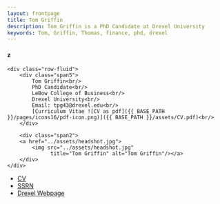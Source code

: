 ```yaml
---
layout: frontpage
title: Tom Griffin
description: Tom Griffin is a PhD Candidate at Drexel University
keywords: Tom, Griffin, Thomas, finance, phd, drexel
---
```

<div class="container">
<h4><a name="contact"></a>z</h4>

    <div class="row-fluid">
        <div class="span5">
            Tom Griffin<br/>
            PhD Candidate<br/>
            LeBow College of Business<br/>
            Drexel University<br/>
            Email: tpg43@drexel.edu<br/>
            [Curriculum Vitae ![CV as pdf]({{ BASE_PATH }}/pages/icons16/pdf-icon.png)]({{ BASE_PATH }}/assets/CV.pdf)<br/>
        </div>

        <div class="span2">
        <a href="../assets/headshot.jpg">
            <img src="../assets/headshot.jpg"
                  title="Tom Griffin" alt="Tom Griffin"/></a>
        </div>
    </div>
</div>

<div class="navbar">
  <div class="navbar-inner">
      <ul class="nav">
          <li><a href="{{ BASE_PATH }}/assets/CV.pdf">CV</a></li>
          <li><a href="https://papers.ssrn.com/sol3/cf_dev/AbsByAuth.cfm?per_id=2172098">SSRN</a></li>
          <li><a href="https://www.lebow.drexel.edu/people/thomasgriffin">Drexel Webpage</a></li>
      </ul>
  </div>
</div>
